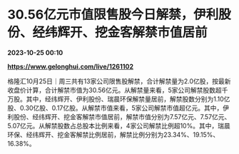 # 30.56亿元市值限售股今日解禁，伊利股份、经纬辉开、挖金客解禁市值居前

**2023-10-25 00:10**

**https://www.gelonghui.com/live/1261102**

格隆汇10月25日｜周三共有13家公司限售股解禁，合计解禁量为2.0亿股，按最新收盘价计算，合计解禁市值为30.56亿元。从解禁量来看，5家公司解禁股数超千万股。其中，经纬辉开、伊利股份、瑞晨环保解禁量居前，解禁股数分别为1.10亿股、0.30亿股、0.17亿股。从解禁市值来看，5家公司解禁市值超亿元。其中，伊利股份、经纬辉开、挖金客解禁市值居前，解禁市值分别为7.57亿元、7.57亿元、5.07亿元。从解禁股数占总股本比例来看，4家公司解禁比例超10%。其中，瑞晨环保、经纬辉开、挖金客解禁比例居前，解禁比例分别为23.34%、19.15%、16.38%。